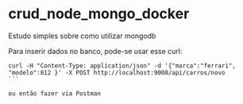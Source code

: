 # crud_node_mongo_docker
Estudo simples sobre como utilizar mongodb

Para inserir dados no banco, pode-se usar esse curl:
````
curl -H "Content-Type: application/json" -d '{"marca":"ferrari", "modelo":812 }' -X POST http://localhost:9000/api/carros/novo
```

ou então fazer via Postman
